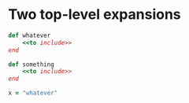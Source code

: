 # Two top-level expansions
<!-- :Tangle(ruby) <^> output.rb -->
```ruby
def whatever
    <<to include>>
end
```

<!-- :Tangle(ruby) <^> output2.rb -->
```ruby
def something
    <<to include>>
end
```

<!-- :Tangle(ruby) <to include> -->
```ruby
x = "whatever"
```

